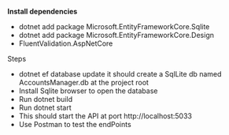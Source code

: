 **Install dependencies**

- dotnet add package Microsoft.EntityFrameworkCore.Sqlite
- dotnet add package  Microsoft.EntityFrameworkCore.Design
- FluentValidation.AspNetCore


Steps

- dotnet ef database update  it should create a SqlLite db named AccountsManager.db at the project root
- Install Sqlite browser to open the database
- Run dotnet build
- Run dotnet start
- This should start the API at port http://localhost:5033
- Use Postman to test the endPoints

